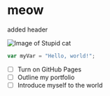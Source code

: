 # meow

added header


![Image of Stupid cat]((https://tse4.mm.bing.net/th/id/OIP._2uw-8GTqgi7HhC_irk1-wHaEK?rs=1&pid=ImgDetMain&o=7&rm=3))

``` javascript
var myVar = "Hello, world!";
```

- [ ] Turn on GitHub Pages
- [ ] Outline my portfolio
- [ ] Introduce myself to the world
